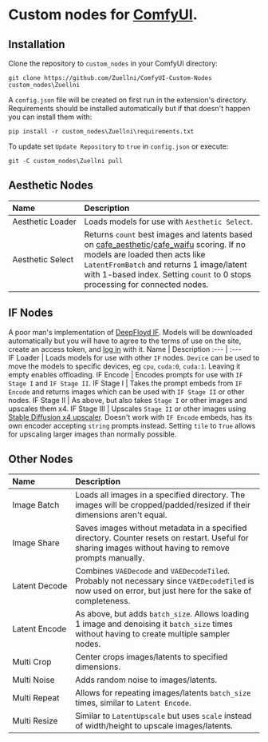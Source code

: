# Custom nodes for [ComfyUI](https://github.com/comfyanonymous/ComfyUI).

## Installation
Clone the repository to `custom_nodes` in your ComfyUI directory:
```
git clone https://github.com/Zuellni/ComfyUI-Custom-Nodes custom_nodes\Zuellni
```

A `config.json` file will be created on first run in the extension's directory.  
Requirements should be installed automatically but if that doesn't happen you can install them with:
```
pip install -r custom_nodes\Zuellni\requirements.txt
```

To update set `Update Repository` to `true` in `config.json` or execute:
```
git -C custom_nodes\Zuellni pull
```

## Aesthetic Nodes
Name | Description
:--- | :---
Aesthetic&nbsp;Loader | Loads models for use with `Aesthetic Select`.
Aesthetic&nbsp;Select | Returns `count` best images and latents based on [cafe_aesthetic](https://huggingface.co/cafeai/cafe_aesthetic)/[cafe_waifu](https://huggingface.co/cafeai/cafe_waifu) scoring. If no models are loaded then acts like `LatentFromBatch` and returns 1 image/latent with 1-based index. Setting `count` to 0 stops processing for connected nodes.

## IF Nodes
A poor man's implementation of [DeepFloyd IF](https://huggingface.co/DeepFloyd). Models will be downloaded automatically but you will have to agree to the terms of use on the site, create an access token, and [log in](https://huggingface.co/docs/huggingface_hub/quick-start#login) with it.
Name | Description
:--- | :---
IF&nbsp;Loader | Loads models for use with other `IF` nodes. `Device` can be used to move the models to specific devices, eg `cpu`, `cuda:0`, `cuda:1`. Leaving it empty enables offloading.
IF&nbsp;Encode | Encodes prompts for use with `IF Stage I` and `IF Stage II`.
IF&nbsp;Stage&nbsp;I | Takes the prompt embeds from `IF Encode` and returns images which can be used with `IF Stage II` or other nodes.
IF&nbsp;Stage&nbsp;II | As above, but also takes `Stage I` or other images and upscales them x4.
IF&nbsp;Stage&nbsp;III | Upscales `Stage II` or other images using [Stable Diffusion x4 upscaler](https://huggingface.co/stabilityai/stable-diffusion-x4-upscaler). Doesn't work with `IF Encode` embeds, has its own encoder accepting `string` prompts instead. Setting `tile` to `True` allows for upscaling larger images than normally possible.

## Other Nodes
Name | Description
:--- | :---
Image&nbsp;Batch | Loads all images in a specified directory. The images will be cropped/padded/resized if their dimensions aren't equal.
Image&nbsp;Share | Saves images without metadata in a specified directory. Counter resets on restart. Useful for sharing images without having to remove prompts manually.
Latent&nbsp;Decode | Combines `VAEDecode` and `VAEDecodeTiled`. Probably not necessary since `VAEDecodeTiled` is now used on error, but just here for the sake of completeness.
Latent&nbsp;Encode | As above, but adds `batch_size`. Allows loading 1 image and denoising it `batch_size` times without having to create multiple sampler nodes.
Multi&nbsp;Crop | Center crops images/latents to specified dimensions.
Multi&nbsp;Noise | Adds random noise to images/latents.
Multi&nbsp;Repeat | Allows for repeating images/latents `batch_size` times, similar to `Latent Encode`.
Multi&nbsp;Resize | Similar to `LatentUpscale` but uses `scale` instead of width/height to upscale images/latents.

